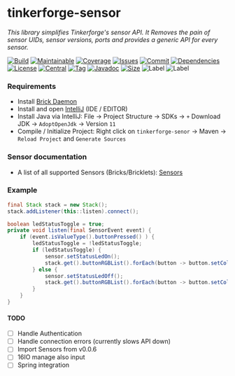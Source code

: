 # tinkerforge-sensor
*This library simplifies Tinkerforge's sensor API.*
*It Removes the pain of sensor UIDs, sensor versions, ports and provides a generic API for every sensor.*

[![Build][build_shield]][build_link]
[![Maintainable][maintainable_shield]][maintainable_link]
[![Coverage][coverage_shield]][coverage_link]
[![Issues][issues_shield]][issues_link]
[![Commit][commit_shield]][commit_link]
[![Dependencies][dependency_shield]][dependency_link]
[![License][license_shield]][license_link]
[![Central][central_shield]][central_link]
[![Tag][tag_shield]][tag_link]
[![Javadoc][javadoc_shield]][javadoc_link]
[![Size][size_shield]][size_shield]
![Label][label_shield]
![Label][java_version]

### Requirements
* Install [Brick Daemon](https://www.tinkerforge.com/en/doc/Downloads.html#tools)
* Install and open [IntelliJ](https://www.jetbrains.com/idea/download) (IDE / EDITOR) 
* Install Java via IntelliJ: File -> Project Structure -> SDKs -> `+` Download JDK -> `AdoptOpenJdk` -> Version `11`
* Compile / Initialize Project: Right click on `tinkerforge-senor` -> Maven -> `Reload Project` and `Generate Sources`

### Sensor documentation
* A list of all supported Sensors (Bricks/Bricklets): [Sensors](https://github.com/YunaBraska/tinkerforge-sensor/blob/master/src/main/java/berlin/yuna/tinkerforgesensor/model/handler)

### Example
```java
final Stack stack = new Stack();
stack.addListener(this::listen).connect();

boolean ledStatusToggle = true;
private void listen(final SensorEvent event) {
    if (event.isValueType().buttonPressed() ) {
        ledStatusToggle = !ledStatusToggle;
        if (ledStatusToggle) {
            sensor.setStatusLedOn();
            stack.get().buttonRGBList().forEach(button -> button.setColor(Color.GREEN));
        } else {
            sensor.setStatusLedOff();
            stack.get().buttonRGBList().forEach(button -> button.setColor(Color.RED));
        }
    }
}
```


#### TODO
- [ ] Handle Authentication
- [ ] Handle connection errors (currently slows API down)
- [ ] Import Sensors from v0.0.6
- [ ] 16IO manage also input
- [ ] Spring integration

[build_shield]: https://github.com/YunaBraska/tinkerforge-sensor/workflows/JAVA_CI/badge.svg
[build_link]: https://github.com/YunaBraska/tinkerforge-sensor/actions?query=workflow%3AJAVA_CI
[maintainable_shield]: https://img.shields.io/codeclimate/maintainability/YunaBraska/tinkerforge-sensor?style=flat-square
[maintainable_link]: https://codeclimate.com/github/YunaBraska/tinkerforge-sensor/maintainability
[coverage_shield]: https://img.shields.io/codeclimate/coverage/YunaBraska/tinkerforge-sensor?style=flat-square
[coverage_link]: https://codeclimate.com/github/YunaBraska/tinkerforge-sensor/test_coverage
[issues_shield]: https://img.shields.io/github/issues/YunaBraska/tinkerforge-sensor?style=flat-square
[issues_link]: https://github.com/YunaBraska/tinkerforge-sensor/commits/master
[commit_shield]: https://img.shields.io/github/last-commit/YunaBraska/tinkerforge-sensor?style=flat-square
[commit_link]: https://github.com/YunaBraska/tinkerforge-sensor/issues
[license_shield]: https://img.shields.io/github/license/YunaBraska/tinkerforge-sensor?style=flat-square
[license_link]: https://github.com/YunaBraska/tinkerforge-sensor/blob/master/LICENSE
[dependency_shield]: https://img.shields.io/librariesio/github/YunaBraska/tinkerforge-sensor?style=flat-square
[dependency_link]: https://libraries.io/github/YunaBraska/tinkerforge-sensor
[central_shield]: https://img.shields.io/maven-central/v/berlin.yuna/tinkerforge-sensor?style=flat-square
[central_link]:https://search.maven.org/artifact/berlin.yuna/tinkerforge-sensor
[tag_shield]: https://img.shields.io/github/v/tag/YunaBraska/tinkerforge-sensor?style=flat-square
[tag_link]: https://github.com/YunaBraska/tinkerforge-sensor/releases
[javadoc_shield]: https://javadoc.io/badge2/berlin.yuna/tinkerforge-sensor/javadoc.svg?style=flat-square
[javadoc_link]: https://javadoc.io/doc/berlin.yuna/tinkerforge-sensor
[size_shield]: https://img.shields.io/github/repo-size/YunaBraska/tinkerforge-sensor?style=flat-square
[label_shield]: https://img.shields.io/badge/Yuna-QueenInside-blueviolet?style=flat-square
[gitter_shield]: https://img.shields.io/gitter/room/YunaBraska/nats-streaming-server-embedded?style=flat-square
[gitter_link]: https://gitter.im/nats-streaming-server-embedded/Lobby
[java_version]: https://img.shields.io/badge/java-17-blueviolet?style=flat-square
